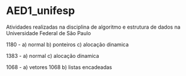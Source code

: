 # AED1_unifesp
Atividades realizadas na disciplina de algoritmo e estrutura de dados na Universidade Federal de São Paulo


1180   - a) normal b) ponteiros c) alocação dinamica

1383 - a) normal c) alocação dinamica 

1068 - a) vetores  1068 b) listas encadeadas
